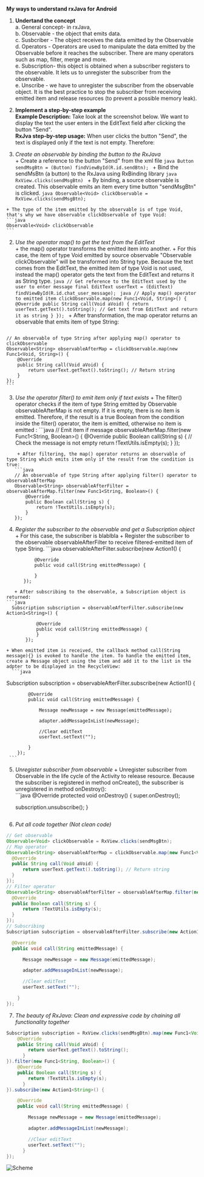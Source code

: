 **My ways to understand rxJava for Android**   
1. **Undertand the concept**   
  a. General concept- in rxJava,      
  b. Observable - the object that emits data.  
  c. Susbcriber - The object receives the data emitted by the Observable  
  d. Operators - Operators are used to manipulate the data emitted by the Observable before  it reaches the subscriber. There are many operators such as map, filter, merge and more.  
  e. Subscription- this object is obtained when a subscriber registers to the observable. It lets us to unregister the subscriber from the observable.  
  e. Unscribe - we have to unregister the subscriber from the observable object. It is the best practice to stop the subscriber from receiving emitted item and  release resources (to prevent a possible memory leak).    

2. **Implement a step-by-step example**  
**Example Description:** Take look at the screenshot below. We want to display the text the user enters in the EditText field after clicking the button "Send".  
**RxJva step-by-step usage:**  When user clicks the button "Send", the text is displayed only if the text is not empty. Therefore:  
  1. *Create an observable by binding the button to the RxJava*  
    + Create a reference to the button "Send" from the xml file
    ```java
    Button sendMsgBtn = (Button) findViewById(R.id.sendBtn);
    ```
    + Bind the sendMsBtn (a button) to the RxJava using RxBinding library
    ```java
    RxView.clicks(sendMsgBtn)
    ```
    + By binding, a source observable is created. This observable emits an item every time button "sendMsgBtn" is clicked.
    ```java
    Observable<Void> clickObservable = RxView.clicks(sendMsgBtn);
    ```

    + The type of the item emitted by the observable is of type Void, that's why we have observable clickObservable of type Void:
    ```java
    Observable<Void> clickObservable
    ```
  2. *Use the operator map() to get the text from the EditText*      
    + the map() operator transforms the emitted item into another.
    + For this case, the item of type Void emitted by source observable "Observable<Void> clickObservable" will be transformed into String type. Because the text comes from the EditText, the emitted item of type Void is not used, instead the map() operator gets the text from the EditText and returns it as String type.
    ```java
    // Get reference to the EditText used by the user to enter message
    final EditText userText = (EditText) findViewById(R.id.chat_user_message);
    ```
    ```java
    // Apply map() operator to emitted item
    clickObservable.map(new Func1<Void, String>() {
            @Override
            public String call(Void aVoid) {
                return userText.getText().toString(); // Get text from EditText and return it as string
            }
        });
    ```
    + After transformation, the map operator returns an observable that emits item of type String:
        ```java
    // An observable of type String after applying map() operator to clickObservable
    Observable<String> observableAfterMap = clickObservable.map(new Func1<Void, String>() {
        @Override
        public String call(Void aVoid) {
            return userText.getText().toString(); // Return string
        }
    });
    ```
  3. *Use the operator filter() to emit item only if text exists*
    + The filter() operator checks if the item of type String emitted by Observable<String> observableAfterMap is not empty. If it is empty, there is no item is emitted. Therefore, if the result is a true Boolean from the condition inside the filter() operator, the item is emitted, otherwise no item is emitted :
    ```java
    // Emit item if message
observableAfterMap.filter(new Func1<String, Boolean>() {
            @Override
            public Boolean call(String s) {
              // Check the message is not empty
                return !TextUtils.isEmpty(s);
            }
        });
```
    + After filtering, the map() operator returns an observable of type String which emits item only if the result from the condition is true:
   ```java
   // An observable of type String after applying filter() operator to observableAfterMap
   Observable<String> observableAfterFilter = observableAfterMap.filter(new Func1<String, Boolean>() {
       @Override
       public Boolean call(String s) {
           return !TextUtils.isEmpty(s);
       }
   });
```
  4. *Register the subscriber to the observable and get a Subscription object*
    + For this case, the subscriber is blablbla
    + Register the subscriber to the observable observableAfterFilter to receive filtered-emitted item of type String.
    ```java
    observableAfterFilter.subscribe(new Action1<String>() {

                @Override
                public void call(String emittedMessage) {

                }
            });
 ```
    + After subscribing to the observable, a Subscription object is returned:
 ```java
   Subscription subscription = observableAfterFilter.subscribe(new   Action1<String>() {

            @Override
            public void call(String emittedMessage) {
            }
        });
```
    + When emitted item is received, the callback method call(String message){} is evoked to handle the item. To handle the emitted item, create a Message object using the item and add it to the list in the adpter to be displayed in the RecycleView:
      ```java
Subscription subscription = observableAfterFilter.subscribe(new Action1<String>() {

            @Override
            public void call(String emittedMessage) {

                Message newMessage = new Message(emittedMessage);

                adapter.addMessageInList(newMessage);

                //Clear editText
                userText.setText("");

            }
        });
     ```    
  5. *Unregister subscriber from observable*
    + Unregister subscriber from Observable in the life cycle of the Activity to release resource. Because the subscriber is registered in method onCreate(), the subscriber is unregistered in method onDestroy():   
    ```java
    @Override
   protected void onDestroy() {
       super.onDestroy();
       
       subscription.unsubscribe();
   }
      ```
  6. *Put all code together (Not clean code)*
  ```java
  // Get observable
  Observable<Void> clickObservable = RxView.clicks(sendMsgBtn);
  // Map operator
  Observable<String> observableAfterMap = clickObservable.map(new Func1<Void, String>() {
    @Override
    public String call(Void aVoid) {
        return userText.getText().toString(); // Return string
    }
});
// Filter operator
Observable<String> observableAfterFilter = observableAfterMap.filter(new Func1<String, Boolean>() {
    @Override
    public Boolean call(String s) {
        return !TextUtils.isEmpty(s);
    }
});
// Subscribing
Subscription subscription = observableAfterFilter.subscribe(new Action1<String>() {

    @Override
    public void call(String emittedMessage) {

        Message newMessage = new Message(emittedMessage);

        adapter.addMessageInList(newMessage);

        //Clear editText
        userText.setText("");

      }
});
  ```
  7. *The beauty of RxJava: Clean and expressive code by chaining all functionality together*
  ```java
  Subscription subscription = RxView.clicks(sendMsgBtn).map(new Func1<Void, String>() {
      @Override
      public String call(Void aVoid) {
          return userText.getText().toString();
        }
  }).filter(new Func1<String, Boolean>() {
      @Override
      public Boolean call(String s) {
          return !TextUtils.isEmpty(s);
        }
  }).subscribe(new Action1<String>() {

      @Override
      public void call(String emittedMessage) {

          Message newMessage = new Message(emittedMessage);

          adapter.addMessageInList(newMessage);

          //Clear editText
          userText.setText("");
        }
  });
 ```


![Scheme](image/displayMessage.png)   
